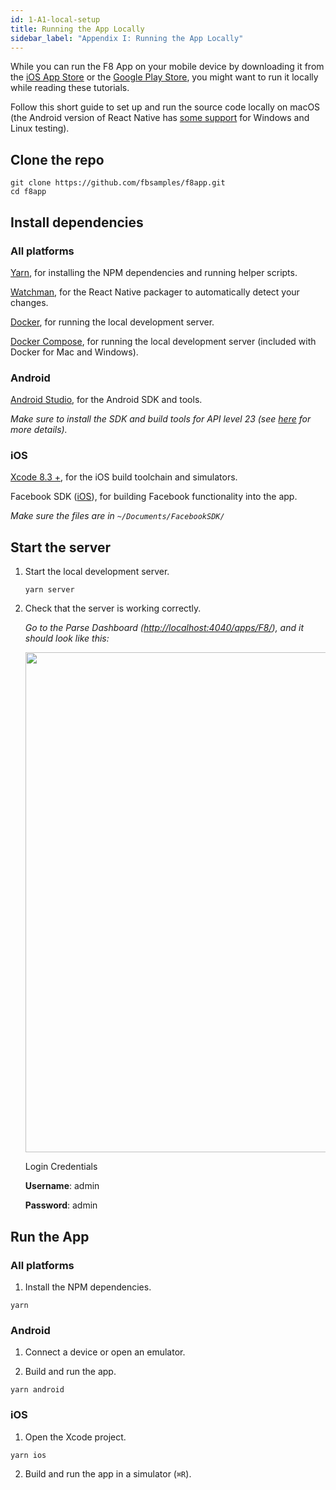 ```yaml
---
id: 1-A1-local-setup
title: Running the App Locally
sidebar_label: "Appendix I: Running the App Locally"
---
```


While you can run the F8 App on your mobile device by downloading it from the [iOS App Store](https://itunes.apple.com/us/app/f8/id853467066) or the [Google Play Store](https://play.google.com/store/apps/details?id=com.facebook.f8), you might want to run it locally while reading these tutorials.

Follow this short guide to set up and run the source code locally on macOS (the Android version of React Native has [some support](http://facebook.github.io/react-native/docs/linux-windows-support.html#content) for Windows and Linux testing).

## Clone the repo

```
git clone https://github.com/fbsamples/f8app.git
cd f8app
```

## Install dependencies

### All platforms

[Yarn](https://yarnpkg.com/en/docs/install), for installing the NPM dependencies and running helper scripts.

[Watchman](https://facebook.github.io/watchman/docs/install.html), for the React Native packager to automatically detect your changes.

[Docker](https://docs.docker.com/engine/installation/), for running the local development server.

[Docker Compose](https://docs.docker.com/compose/install/), for running the local development server (included with Docker for Mac and Windows).

### Android

[Android Studio](https://developer.android.com/studio/install.html), for the Android SDK and tools.

_Make sure to install the SDK and build tools for API level 23 (see [here](https://facebook.github.io/react-native/docs/getting-started.html) for more details)._

### iOS

[Xcode 8.3 +](https://developer.apple.com/download/), for the iOS build toolchain and simulators.

Facebook SDK ([iOS](https://developers.facebook.com/docs/ios/)), for building Facebook functionality into the app.

_Make sure the files are in `~/Documents/FacebookSDK/`_

## Start the server


1. Start the local development server.

   ```
   yarn server
   ```

2. Check that the server is working correctly.
   
   _Go to the Parse Dashboard ([http://localhost:4040/apps/F8/](http://localhost:4040/apps/F8/)),
   and it should look like this:_

   <img src="/images/parse-dashboard@2x.png" width="800">
   
   Login Credentials
   
   **Username**: admin
   
   **Password**: admin
   
## Run the App

### All platforms

1. Install the NPM dependencies.

  ```
  yarn
  ```

### Android

1. Connect a device or open an emulator.

2. Build and run the app.

  ```
  yarn android
  ```

### iOS

1. Open the Xcode project.

  ```
  yarn ios
  ```

2. Build and run the app in a simulator (`⌘R`).
